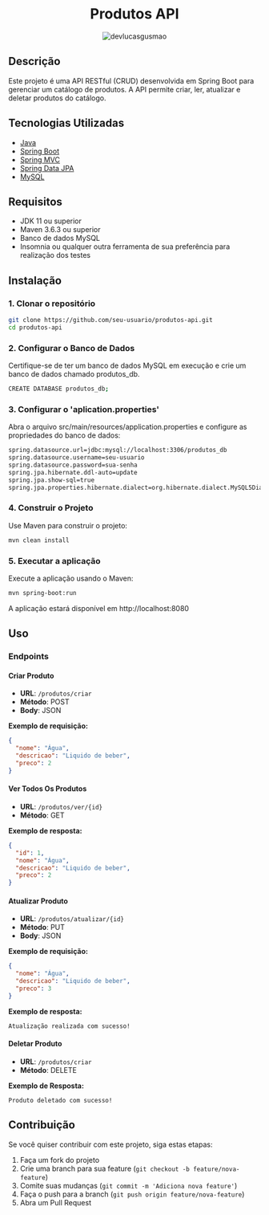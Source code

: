<h1 align="center">Produtos API</h1>

<p align="center">
 <img src="https://img.shields.io/static/v1?label=Linkedin&message=devlucasgusmao&color=1921E1&labelColor=000000" alt="devlucasgusmao" />
</p>

## Descrição

Este projeto é uma API RESTful (CRUD) desenvolvida em Spring Boot para gerenciar um catálogo de produtos. A API permite criar, ler, atualizar e deletar produtos do catálogo.

## Tecnologias Utilizadas

- [Java](https://docs.oracle.com/en/java/)
- [Spring Boot](https://spring.io/projects/spring-boot)
- [Spring MVC](https://docs.spring.io/spring-framework/reference/web/webmvc.html)
- [Spring Data JPA](https://spring.io/projects/spring-data-jpa)
- [MySQL](https://dev.mysql.com/downloads/)

## Requisitos

- JDK 11 ou superior
- Maven 3.6.3 ou superior
- Banco de dados MySQL
- Insomnia ou qualquer outra ferramenta de sua preferência para realização dos testes

## Instalação

### 1. Clonar o repositório

```bash
git clone https://github.com/seu-usuario/produtos-api.git
cd produtos-api
```

### 2. Configurar o Banco de Dados
Certifique-se de ter um banco de dados MySQL em execução e crie um banco de dados chamado produtos_db.

```bash
CREATE DATABASE produtos_db;
```

### 3. Configurar o 'aplication.properties'
Abra o arquivo src/main/resources/application.properties e configure as propriedades do banco de dados:

```bash
spring.datasource.url=jdbc:mysql://localhost:3306/produtos_db
spring.datasource.username=seu-usuario
spring.datasource.password=sua-senha
spring.jpa.hibernate.ddl-auto=update
spring.jpa.show-sql=true
spring.jpa.properties.hibernate.dialect=org.hibernate.dialect.MySQL5Dialect
```
### 4. Construir o Projeto
Use Maven para construir o projeto:

```bash
mvn clean install
```

### 5. Executar a aplicação
Execute a aplicação usando o Maven:

```bash
mvn spring-boot:run
```
A aplicação estará disponível em http://localhost:8080

## Uso

### Endpoints

#### Criar Produto

- **URL**: `/produtos/criar`
- **Método**: POST
- **Body**: JSON

**Exemplo de requisição:**

```json
{
  "nome": "Água",
  "descricao": "Liquido de beber",
  "preco": 2
}
```

#### Ver Todos Os Produtos

- **URL**: `/produtos/ver/{id}`
- **Método**: GET

**Exemplo de resposta:**

```json
{
  "id": 1,
  "nome": "Água",
  "descricao": "Liquido de beber",
  "preco": 2
}
```

#### Atualizar Produto

- **URL**: `/produtos/atualizar/{id}`
- **Método**: PUT
- **Body**: JSON

**Exemplo de requisição:**

```json
{
  "nome": "Água",
  "descricao": "Liquido de beber",
  "preco": 3
}
```
**Exemplo de resposta:**

```
Atualização realizada com sucesso!
````

#### Deletar Produto

- **URL**: `/produtos/criar`
- **Método**: DELETE

**Exemplo de Resposta:**

```
Produto deletado com sucesso!
```
## Contribuição

Se você quiser contribuir com este projeto, siga estas etapas:

1. Faça um fork do projeto
2. Crie uma branch para sua feature (`git checkout -b feature/nova-feature`)
3. Comite suas mudanças (`git commit -m 'Adiciona nova feature'`)
4. Faça o push para a branch (`git push origin feature/nova-feature`)
5. Abra um Pull Request

